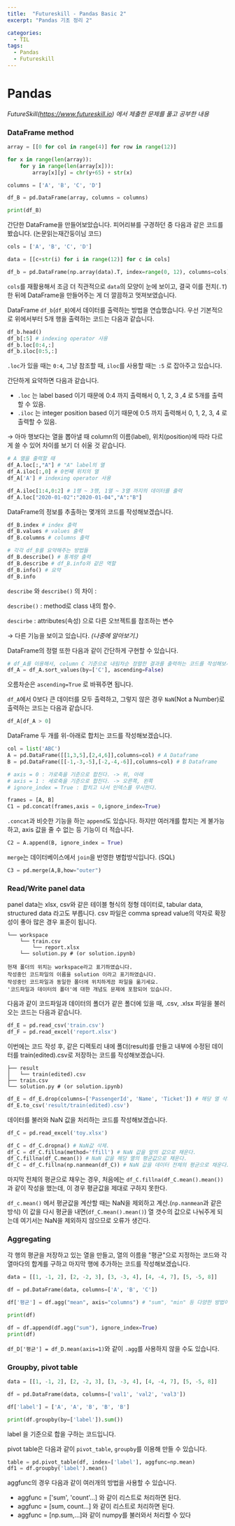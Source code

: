 ```yaml
---
title:  "Futureskill - Pandas Basic 2"
excerpt: "Pandas 기초 정리 2"

categories:
  - TIL
tags:
  - Pandas
  - Futureskill
---
```


# Pandas

*FutureSkill(https://www.futureskill.io) 에서 제출한 문제를 풀고 공부한 내용*


### DataFrame method

```python
array = [[0 for col in range(4)] for row in range(12)]

for x in range(len(array)):
    for y in range(len(array[x])):
        array[x][y] = chr(y+65) + str(x)

columns = ['A', 'B', 'C', 'D']

df_B = pd.DataFrame(array, columns = columns)

print(df_B)
```

간단한 DataFrame을 만들어보았습니다. 피어리뷰를 구경하던 중 다음과 같은 코드를 봤습니다. (논문읽는재간둥이님 코드)

```python
cols = ['A', 'B', 'C', 'D']

data = [[c+str(i) for i in range(12)] for c in cols]

df_b = pd.DataFrame(np.array(data).T, index=range(0, 12), columns=cols)
```

`cols`를 재활용해서 조금 더 직관적으로 `data`의 모양이 눈에 보이고, 결국 이를 전치(`.T`) 한 뒤에 DataFrame을 만들어주는 게 더 깔끔하고 멋져보였습니다.

DataFrame `df_b`(`df_B`)에서 데이터를 출력하는 방법을 연습했습니다. 우선 기본적으로 위에서부터 5개 행을 출력하는 코드는 다음과 같습니다.

```python
df_b.head()
df_b[:5] # indexing operator 사용
df_b.loc[0:4,:]
df_b.iloc[0:5,:]
```

`.loc`가 있을 때는 `0:4`, 그냥 참조할 때, `iloc`를 사용할 때는 `:5` 로 잡아주고 있습니다.

간단하게 요약하면 다음과 같습니다.

- `.loc` 는 label based 이기 때문에 0:4 까지 출력해서 0, 1, 2, 3 ,4 로 5개를 출력할 수 있음.
- `.iloc` 는 integer position based 이기 때문에 0:5 까지 출력해서 0, 1, 2, 3, 4 로 출력할 수 있음.

→ 아마 행보다는 열을 뽑아낼 때 column의 이름(label), 위치(position)에 따라 다르게 쓸 수 있어 차이를 보기 더 쉬울 것 같습니다.

```python
# A 열을 출력할 때
df_A.loc[:,"A"] # "A" label의 열
df_A.iloc[:,0] # 0번째 위치의 열
df_A['A'] # indexing operator 사용

df_A.iloc[1:4,0:2] # 1행 ~ 3행, 1열 ~ 3열 까지의 데이터를 출력
df_A.loc["2020-01-02":"2020-01-04","A":"B"]
```

DataFrame의 정보를 추출하는 몇개의 코드를 작성해보겠습니다.

```python
df_B.index # index 출력
df_B.values # values 출력
df_B.columns # columns 출력

# 각각 df_B를 요약해주는 방법들
df_B.describe() # 통계량 출력
df_B.describe # df_B.info와 같은 역할
df_B.info() # 요약
df_B.info
```

`describe` 와 `describe()` 의 차이 : 

`describe()` : method로 class 내의 함수.

`descirbe` : attributes(속성) 으로 다른 오브젝트를 참조하는 변수

→ 다른 기능을 보이고 있습니다. *(나중에 알아보기.)*

DataFrame의 정렬 또한 다음과 같이 간단하게 구현할 수 있습니다.

```python
# df_A를 이용해서, column C 기준으로 내림차순 정렬한 결과를 출력하는 코드를 작성해보세요
df_A = df_A.sort_values(by=['C'], ascending=False)

```

오름차순은 `ascending=True` 로 바꿔주면 됩니다.

`df_A`에서 0보다 큰 데이터를 모두 출력하고, 그렇지 않은 경우 `NaN`(Not a Number)로 출력하는 코드는 다음과 같습니다.

```python
df_A[df_A > 0]
```

DataFrame 두 개를 위-아래로 합치는 코드를 작성해보겠습니다.

```python
col = list('ABC')
A = pd.DataFrame([[1,3,5],[2,4,6]],columns=col) # A Dataframe
B = pd.DataFrame([[-1,-3,-5],[-2,-4,-6]],columns=col) # B Dataframe

# axis = 0 : 가로축을 기준으로 합친다. -> 위, 아래
# axis = 1 : 세로축을 기준으로 합친다. -> 오른쪽, 왼쪽
# ignore_index = True : 합치고 나서 인덱스를 무시한다.

frames = [A, B]
C1 = pd.concat(frames,axis = 0,ignore_index=True)
```

`.concat`과 비슷한 기능을 하는 `append`도 있습니다. 하지만 여러개를 합치는 게 불가능하고, axis 값을 줄 수 없는 등 기능이 더 적습니다.

```python
C2 = A.append(B, ignore_index = True)
```

`merge`는 데이터베이스에서 `join`을 반영한 병합방식입니다. (SQL)

```python
C3 = pd.merge(A,B,how="outer")
```

### Read/Write panel data

panel data는 xlsx, csv와 같은 테이블 형식의 정형 데이터로, tabular data, structured data 라고도 부릅니다. csv 파일은 comma spread value의 약자로 확장성이 좋아 많은 경우 표준이 됩니다.

```
└── workspace
    └── train.csv
		└── report.xlsx
    └── solution.py # (or solution.ipynb)

현재 폴더의 위치는 workspace라고 표기하였습니다.
작성중인 코드파일의 이름을 solution 이라고 표기하였습니다.
작성중인 코드파일과 동일한 폴더에 위치하게끔 파일을 옮기세요.
'코드파일과 데이터의 폴더'에 대한 개념도 문제에 포함되어 있습니다.
```

다음과 같이 코드파일과 데이터의 폴더가 같은 폴더에 있을 때, .csv, .xlsx 파일을 불러오는 코드는 다음과 같습니다.

```python
df_E = pd.read_csv('train.csv')
df_F = pd.read_excel('report.xlsx')
```

이번에는 코드 작성 후, 같은 디렉토리 내에 폴더(result)를 만들고 내부에 수정된 데이터를 train(edited).csv로 저장하는 코드를 작성해보겠습니다.

```
├── result
│   └── train(edited).csv
├── train.csv
└── solution.py # (or solution.ipynb)
```

```python
df_E = df_E.drop(columns=['PassengerId', 'Name', 'Ticket']) # 해당 열 삭제.
df_E.to_csv('result/train(edited).csv')
```

데이터를 불러와 NaN 값을 처리하는 코드를 작성해보겠습니다.

```python
df_C = pd.read_excel('toy.xlsx')

df_C = df_C.dropna() # NaN값 삭제.
df_C = df_C.fillna(method='ffill') # NaN 값을 앞의 값으로 채운다.
df_C.fillna(df_C.mean()) # NaN 값을 해당 열의 평균값으로 채운다.
df_C = df_C.fillna(np.nanmean(df_C)) # NaN 값을 데이터 전체의 평균으로 채운다.
```

마지막 전체의 평균으로 채우는 경우, 처음에는 `df_C.fillna(df_C.mean().mean())`과 같이 작성을 했는데, 이 경우 평균값을 제대로 구하지 못한다.

`df_c.mean()` 에서 평균값을 계산할 때는 NaN을 제외하고 계산.(`np.nanmean`과 같은 방식) 이 값을 다시 평균을 내면(`df_C.mean().mean()`) 열 갯수의 값으로 나눠주게 되는데 여기서는 NaN을 제외하지 않으므로 오류가 생긴다.

### Aggregating

각 행의 평균을 저장하고 있는 열을 만들고, 열의 이름을 "평균"으로 지정하는 코드와 각 열마다의 합계를 구하고 마지막 행에 추가하는 코드를 작성해보겠습니다. 

```python
data = [[1, -1, 2], [2, -2, 3], [3, -3, 4], [4, -4, 7], [5, -5, 8]]

df = pd.DataFrame(data, columns=['A', 'B', 'C'])

df['평균'] = df.agg("mean", axis="columns") # "sum", "min" 등 다양한 방법이 존재.

print(df)

df = df.append(df.agg("sum"), ignore_index=True)
print(df)
```

`df_D['평균'] = df_D.mean(axis=1)`와 같이 `.agg`를 사용하지 않을 수도 있습니다.

### Groupby, pivot table

```python
data = [[1, -1, 2], [2, -2, 3], [3, -3, 4], [4, -4, 7], [5, -5, 8]]

df = pd.DataFrame(data, columns=['val1', 'val2', 'val3'])

df['label'] = ['A', 'A', 'B', 'B', 'B']

print(df.groupby(by=['label']).sum())
```

label 을 기준으로 합을 구하는 코드입니다.

pivot table은 다음과 같이 `pivot_table`, `groupby`를 이용해 만들 수 있습니다.

```python
table = pd.pivot_table(df, index=['label'], aggfunc=np.mean)
df1 = df.groupby('label').mean()
```

aggfunc의 경우 다음과 같이 여러개의 방법을 사용할 수 있습니다.

- aggfunc = ['sum', 'count'...] 와 같이 리스트로 처리하면 된다.
- aggfunc = [sum, count...] 와 같이 리스트로 처리하면 된다.
- aggfunc = [np.sum,...]와 같이 numpy를 불러와서 처리할 수 있다
